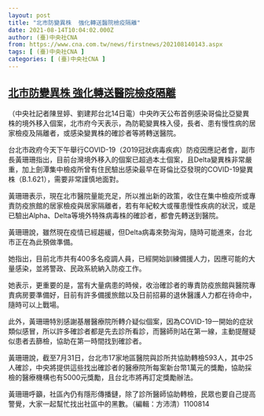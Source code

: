 ```yaml
---
layout: post
title: "北市防變異株  強化轉送醫院檢疫隔離"
date: 2021-08-14T10:04:02.000Z
author: (臺)中央社CNA
from: https://www.cna.com.tw/news/firstnews/202108140143.aspx
tags: [ (臺)中央社CNA ]
categories: [ (臺)中央社CNA ]
---
```

<!--1628935442000-->
[北市防變異株  強化轉送醫院檢疫隔離](https://www.cna.com.tw/news/firstnews/202108140143.aspx)
------

<div>
<div></div><div class="paragraph"><p>（中央社記者陳昱婷、劉建邦台北14日電）中央昨天公布首例感染哥倫比亞變異株的境外移入個案，北市府今天表示，為防範變異株入侵，長者、患有慢性病的居家檢疫及隔離者，或感染變異株的確診者等將轉送醫院。</p><p>台北市政府今天下午舉行COVID-19（2019冠狀病毒疾病）防疫因應記者會，副市長黃珊珊指出，目前台灣境外移入的個案已超過本土個案，且Delta變異株非常嚴重，加上劍潭集中檢疫所曾有住民驗出感染最早在哥倫比亞發現的COVID-19變異株（B.1.621），需要非常謹慎地面對。</p><p>黃珊珊表示，現在北市醫院量能充足，所以推出新的政策，收住在集中檢疫所或專責防疫旅館的居家檢疫與居家隔離者，若有年紀較大或罹患慢性疾病的狀況，或是已驗出Alpha、Delta等境外特殊病毒株的確診者，都會先轉送到醫院。</p><p>黃珊珊說，雖然現在疫情已經趨緩，但Delta病毒來勢洶洶，隨時可能進來，台北市正在為此預做準備。</p><p>她指出，目前北市共有400多名疫調人員，已經開始訓練備援人力，因應可能的大量感染，並將警政、民政系統納入防疫工作。</p><p>她表示，更重要的是，當有大量病患的時候，收治確診者的專責防疫旅館與醫院專責病房要準備好，目前有許多備援旅館以及日前招募的退休醫護人力都在待命中，隨時可以上戰場。</p><p>此外，黃珊珊特別感謝基層醫療院所轉介疑似個案，因為COVID-19一開始的症狀類似感冒，所以許多確診者都是先去診所看診，而醫師則站在第一線，主動提醒疑似患者去篩檢，協助在第一時間找到確診者。</p><p>黃珊珊說，截至7月31日，台北市17家地區醫院與診所共協助轉檢593人，其中25人確診，中央將提供這些找出確診者的醫療院所每案新台幣1萬元的獎勵，協助採檢的醫療機構也有5000元獎勵，且台北市將再訂定獎勵辦法。</p><p>黃珊珊呼籲，社區內仍有隱形傳播鏈，除了診所醫師協助轉檢，民眾也要自己提高警覺，大家一起幫忙找出社區中的黑數。（編輯：方沛清）1100814</p></div>
</div>
